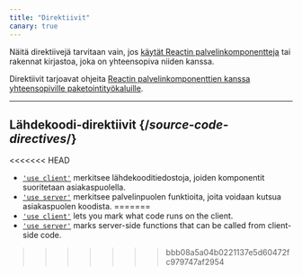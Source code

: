 ```yaml
---
title: "Direktiivit"
canary: true
---
```


<Canary>

Näitä direktiivejä tarvitaan vain, jos [käytät Reactin palvelinkomponentteja](/learn/start-a-new-react-project#bleeding-edge-react-frameworks) tai rakennat kirjastoa, joka on yhteensopiva niiden kanssa.

</Canary>

<Intro>

Direktiivit tarjoavat ohjeita [Reactin palvelinkomponenttien kanssa yhteensopiville paketointityökaluille](/learn/start-a-new-react-project#bleeding-edge-react-frameworks).

</Intro>

---

## Lähdekoodi-direktiivit {/*source-code-directives*/}

<<<<<<< HEAD
* [`'use client'`](/reference/react/use-client) merkitsee lähdekooditiedostoja, joiden komponentit suoritetaan asiakaspuolella.
* [`'use server'`](/reference/react/use-server) merkitsee palvelinpuolen funktioita, joita voidaan kutsua asiakaspuolen koodista.
=======
* [`'use client'`](/reference/react/use-client) lets you mark what code runs on the client.
* [`'use server'`](/reference/react/use-server) marks server-side functions that can be called from client-side code.
>>>>>>> bbb08a5a04b0221137e5d60472fc979747af2954
